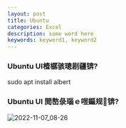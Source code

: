 ```yaml
---
layout: post
title: Ubuntu
categories: Excel
description: some word here
keywords: keyword1, keyword2
---
```




### Ubuntu UI楂樼骇璁剧疆锛?

sudo apt install albert



### Ubuntu UI 閲嶅彔瑙ｅ喅鏂规锛?

![2022-11-07_08-26](../../../Share/2022-11-07_08-26.png)